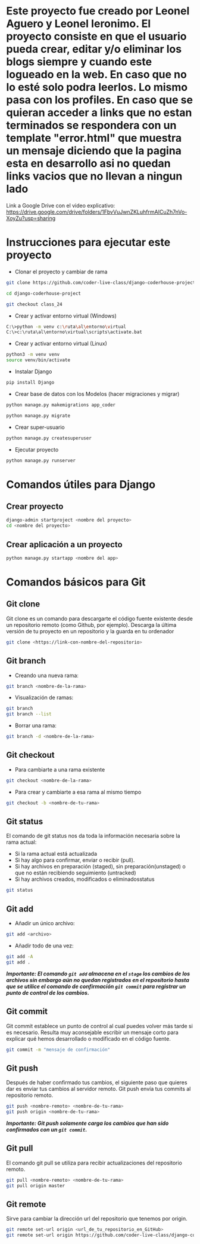 # Este proyecto fue creado por Leonel Aguero y Leonel Ieronimo. El proyecto consiste en que el usuario pueda crear, editar y/o eliminar los blogs siempre y cuando este logueado en la web. En caso que no lo esté solo podra leerlos. Lo mismo pasa con los profiles. En caso que se quieran acceder a links que no estan terminados se respondera con un template "error.html" que muestra un mensaje diciendo que la pagina esta en desarrollo asi no quedan links vacios que no llevan a ningun lado
 Link a Google Drive con el video explicativo: https://drive.google.com/drive/folders/1FbvVuJwnZKLuhfrmAICuZh7nVo-XoyZu?usp=sharing



# Instrucciones para ejecutar este proyecto

- Clonar el proyecto y cambiar de rama
```bash
git clone https://github.com/coder-live-class/django-coderhouse-project.git

cd django-coderhouse-project

git checkout class_24

```

- Crear y activar entorno virtual (Windows)
```bash
C:\>python -m venv c:\ruta\al\entorno\virtual
C:\>c:\ruta\al\entorno\virtual\scripts\activate.bat
```

- Crear y activar entorno virtual (Linux)
```bash
python3 -m venv venv
source venv/bin/activate
```
- Instalar Django
```bash
pip install Django
```

- Crear base de datos con los Modelos (hacer migraciones y migrar)
```bash
python manage.py makemigrations app_coder

python manage.py migrate
```

- Crear super-usuario
```bash
python manage.py createsuperuser
```

- Ejecutar proyecto
```bash
python manage.py runserver
```
# Comandos útiles para Django

## Crear proyecto
```bash
django-admin startproject <nombre del proyecto>
cd <nombre del proyecto>
```
## Crear aplicación a un proyecto
```bash
python manage.py startapp <nombre del app>
```
# Comandos básicos para Git

## Git clone
Git clone es un comando para descargarte el código fuente existente desde un repositorio remoto (como Github, por ejemplo). Descarga la última versión de tu proyecto en un repositorio y la guarda en tu ordenador
```bash
git clone <https://link-con-nombre-del-repositorio>
```

## Git branch
- Creando una nueva rama:
```bash
git branch <nombre-de-la-rama>

```
- Visualización de ramas:
```bash
git branch
git branch --list
```
- Borrar una rama:
```bash
git branch -d <nombre-de-la-rama>
```

## Git checkout
- Para cambiarte a una rama existente
```bash
git checkout <nombre-de-la-rama>
```
- Para crear y cambiarte a esa rama al mismo tiempo
```bash
git checkout -b <nombre-de-tu-rama>

```

## Git status
El comando de git status nos da toda la información necesaria sobre la rama actual:
- Si la rama actual está actualizada
- Si hay algo para confirmar, enviar o recibir (pull).
- Si hay archivos en preparación (staged), sin preparación(unstaged) o que no están recibiendo seguimiento (untracked)
- Si hay archivos creados, modificados o eliminadosstatus
```bash
git status
```

## Git add
- Añadir un único archivo:
```bash
git add <archivo>
```

- Añadir todo de una vez:
```bash
git add -A
git add .
```
***Importante: El comando ``git add`` almacena en el ``stage`` los cambios de los archivos sin embargo aún no quedan registrados en el repositorio hasta que se utilice el comando de confirmación ``git commit`` para registrar un punto de control de los cambios.***

## Git commit
Git commit establece un punto de control al cual puedes volver más tarde si es necesario.
Resulta muy aconsejable escribir un mensaje corto para explicar qué hemos desarrollado o modificado en el código fuente.

```bash
git commit -m "mensaje de confirmación"
```

## Git push
Después de haber confirmado tus cambios, el siguiente paso que quieres dar es enviar tus cambios al servidor remoto. Git push envía tus commits al repositorio remoto.
```bash
git push <nombre-remoto> <nombre-de-tu-rama>
git push origin <nombre-de-tu-rama>
```
***Importante: Git push solamente carga los cambios que han sido confirmados con un ``git commit``.***

## Git pull
El comando git pull se utiliza para recibir actualizaciones del repositorio remoto.
```bash
git pull <nombre-remoto> <nombre-de-tu-rama>
git pull origin master
```
## Git remote
Sirve para cambiar la dirección url del repositorio que tenemos por origin.
```bash
git remote set-url origin <url_de_tu_repositorio_en_GitHub>
git remote set-url origin https://github.com/coder-live-class/django-coderhouse-project.git
```
